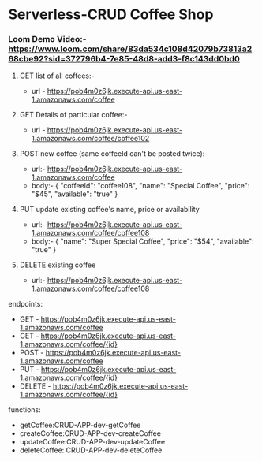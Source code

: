 # Serverless-CRUD Coffee Shop

### Loom Demo Video:- https://www.loom.com/share/83da534c108d42079b73813a268cbe92?sid=372796b4-7e85-48d8-add3-f8c143dd0bd0

1. GET list of all coffees:- 

    - url - https://pob4m0z6jk.execute-api.us-east-1.amazonaws.com/coffee

2. GET Details of particular coffee:-

    - url - https://pob4m0z6jk.execute-api.us-east-1.amazonaws.com/coffee/coffee102

3. POST new coffee (same coffeeId can't be posted twice):-
    
	- url:- https://pob4m0z6jk.execute-api.us-east-1.amazonaws.com/coffee
    - body:-   { "coffeeId": "coffee108", "name": "Special Coffee", "price": "$45", "available": "true" }

4. PUT update existing coffee's name, price or availability 
   
   - url:- https://pob4m0z6jk.execute-api.us-east-1.amazonaws.com/coffee/coffee108
   -  body:-   { "name": "Super Special Coffee", "price": "$54", "available": "true" }

5. DELETE existing coffee
   
   - url:- https://pob4m0z6jk.execute-api.us-east-1.amazonaws.com/coffee/coffee108


endpoints:
-   GET - https://pob4m0z6jk.execute-api.us-east-1.amazonaws.com/coffee
-   GET - https://pob4m0z6jk.execute-api.us-east-1.amazonaws.com/coffee/{id}
-   POST - https://pob4m0z6jk.execute-api.us-east-1.amazonaws.com/coffee
-   PUT - https://pob4m0z6jk.execute-api.us-east-1.amazonaws.com/coffee/{id}
-   DELETE - https://pob4m0z6jk.execute-api.us-east-1.amazonaws.com/coffee/{id}

functions:
- getCoffee:CRUD-APP-dev-getCoffee                                                                              
-   createCoffee:CRUD-APP-dev-createCoffee
-   updateCoffee:CRUD-APP-dev-updateCoffee
-   deleteCoffee: CRUD-APP-dev-deleteCoffee 


